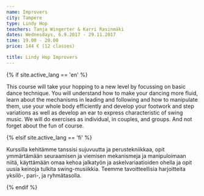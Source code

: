 ```yaml
---
name: Improvers
city: Tampere
type: Lindy Hop
teachers: Tanja Wingerter & Karri Rasinmäki
dates: Wednesdays, 6.9.2017 - 29.11.2017
time: 19.00 - 20.00
price: 144 € (12 classes)

title: Lindy Hop Improvers
---
```


{% if site.active_lang == 'en' %}

This course will take your hopping to a new level by focussing on basic dance technique. You will understand how to make your dancing more fluid, learn about the mechanisms in leading and following and how to manipulate them, use your whole body efficiently and develop your footwork and step variations as well as develop an ear to express characteristic of swing music. We will do exercises as individual, in couples, and groups. And not forget about the fun of course.

{% elsif site.active_lang == 'fi' %}

Kurssilla kehitämme tanssisi sujuvuutta ja perustekniikkaa, opit ymmärtämään seuraamisen ja viemisen mekanismeja ja manipuloimaan niitä, käyttämään omaa kehoa jalkatyön ja askelvariaatioiden ohella ja opit uusia keinoja tulkita swing-musiikkia. Teemme tavoitteellisia harjoitteita yksilö-, pari-, ja ryhmätasolla.

{% endif %}
